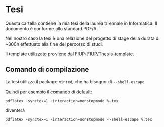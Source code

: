 # Tesi

Questa cartella contiene la mia tesi della laurea triennale in Informatica. Il documento è conforme allo standard PDF/A.

Nel nostro caso la tesi è una relazione del progetto di stage della durata di ~300h effettuato alla fine del percorso di studi.

Il template utilizzato proviene dal FIUP: [FIUP/Thesis-template](https://github.com/FIUP/Thesis-template).

## Comando di compilazione

La tesi utilizza il package `minted`, che ha bisogno di `--shell-escape`

Quindi per esempio il comando di default:
```
pdflatex -synctex=1 -interaction=nonstopmode %.tex
```
diventerà
```
pdflatex -synctex=1 -interaction=nonstopmode --shell-escape %.tex
```
